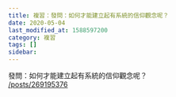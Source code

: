 ```yaml
---
title: 複習：發問：如何才能建立起有系統的信仰觀念呢？
date: 2020-05-04
last_modified_at: 1588597200
category: 複習
tags: []
sidebar: 
---
```


<p>發問：如何才能建立起有系統的信仰觀念呢？<br/>
<a href="/posts/269195376" target="_blank">/posts/269195376</a></p>
<p> </p>
